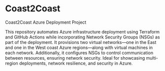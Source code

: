# Coast2Coast
Coast2Coast Azure Deployment Project


This repository automates Azure infrastructure deployment using Terraform and GitHub Actions while incorporating Network Security Groups (NSGs) as part of the deployment. It provisions two virtual networks—one in the East and one in the West coast Azure regions—along with virtual machines in each network. Additionally, it configures NSGs to control communication between resources, ensuring network security. Ideal for showcasing multi-region deployments, network resilience, and security in Azure.
